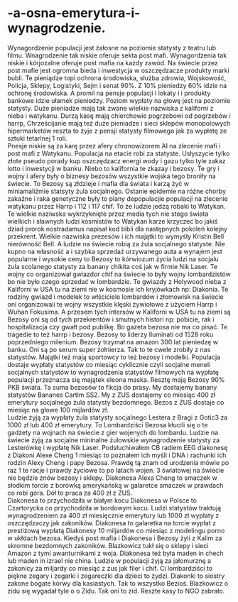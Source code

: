 # -a-osna-emerytura-i-wynagrodzenie.
Wynagordzenie populacji jest żałosne na poziomie statysty z teatru lub filmu. Wnagrodzenie tak niskie oferuje sekta post mafi. Wynagordzenia tak niskie i kórjozalne oferuje post mafia na każdy zawód. Na świecie przez post mafie jest ogromna bieda i inwestycja w oszczędzacze produkty marki bubli. 
Te pieniądze topi ochrona środowiska, służba zdrowia, Wojskowość, Policja, Sklepy, Logistyki, Sejm i senat 90%. Z 10% pieniedzy 60% idzie na ochronę środowiska. A promil na pensje populacji i lokaty i i produkty bankowe idzie ułamek pieniedzy. Poziom wypłaty na głowę jest na poziomie statysty. Duże pieniadze mają tak zwane wielkie nazwiska z kaliforni z nieba i watykanu. Durzą kasę mają chierchowie pogrzebowi od pogrzebów i harrp, Chrześcijanie mają też duże pieniadze i sieci sklepów monopolowych hipermarketów reszta to żyje z pensji statysty filmowego jak za wypłetę ze sztuki tetarlnej 1 roli.  
Pnesje niskie są za karę przez afery chronowizorem AI na zlecenie mafi i post mafi z Watykanu. 
Populacja na etacie robi za statyste. Usłyszycie tylko złote pseudo porady kup oszczędzacz energi wody i gazu tylko tyle zakaz lotto i inwestycji w banku.  Niebo to kalifornia te zkazay i bezosy. Te gry i wojny i afery były o biznesy bezosów wszystkie wojska tego broniły na świecie. To Bezosy są złdzieje i mafia dla świata i karzą żyć w miniamaliźmie statsyty żula socjalnego. 
Ostanie epidemie na różne chorby zakaźne i raka genetyczne były to plany depopulacjie populacji na zlecenie watykanu przez Harrp i 112 i 117 chif. 
To że ludzie jedzą robaki to Watykan. 
Te wielkie naziwska wykrzyknięte przez media tych nie stego świata wielkich i sławnych ludzi kosmistów to Watykan karze krzyczeć bo jakiś dziad prorok nostradamus napisał kod bibli dla następnych pokoleń kolejny przekrent. Wielkie nazwiska prezesów i ich majątki to wymyśły Kristin Bell nierówność Bell. A ludzie na świecie robią za żula socjalnego statyste. 
Nie kupno na własność a i szybka sprzedaż urzywanego auta a wynajem jest popularne i wysokie ceny to Bezosy to kórwiozum życia ludzi na socjalu żula scolanego statysty za banany chikita coś jak w firmie Nik Laser. 
Te wojny co organizował gwiazdor chif na świecie to były wojny lombardzistów bo nie było czego sprzedać w lombardzie. Te gwiazdy z Holywood nieba z Kaliforni w USA tu na ziemi nie w kosmosie ich kryjówkach np: Diakonia. Te rodziny gwiazd i modelek to włściciele lombardów i złomowisk na świecie oni organizowali te wojny wszystkie klęski żywiołowe z użyciem Harrp i Wuhan Fokusima. A przesem tych intersów w Kaliforni w USA tu na ziemi są Bezosy oni są od tych przekrentów i smutnych histori np: pobicie, rak i hospitalizacja czy gwałt pod publikę. Bo gazeta bezosa nie ma co pisać. Te tragedie to też harrp i bezosy. Bezosy to liderzy Iluminati od 1528 roku poprzedniego milenium. Bezosy trzymał na amazon 300 lat pieniedzę w banku. Oni są po serum super żołnierza. Tak to te cwele zrobiły z nas statystów. 
Majątki też mają sportowcy to też bezosy i modelki. Populacja dostaje wypłaty statystów co miesiąc cyklicznie czyli socjalne meneli socjalnych statystów to wynagrodzenia statystów filmowych na wypłatę populacji przeznacza się majątek eleona maska. Resztę mają Bezosy 90% PKB świata. Ta suma bezosów to fikcja do prasy. My dostajemy banany statystów Bananes Cartim SS2. My z ZUS dostajemy co miesiąc 400 zł emerytury socjalnego żula statysty bezdomnego. Bezos z ZUS dostaje co miesiąc na głowe 100 mijlardów zł.  
Ludzie żyją za wypłaty żula statysty socjalnego Lestera z Bragi z Gotic3 za 1000 zł lub 400 zł emerytury. 
To Lombardziści Bezosa kłucili się o te gadżety na wojnach na świecie z gier wojenych do lombardu. Ludzie na świecie żyją za socjalne mininalne żulowskie wynagrodzenie statysty za Lesterówkę i wypłatę Nik Laser. 
Podsłuchiwałem CB radiem EEG diakonesę z Diakoni Alexe Cheng 1 miesiąc to poznałem ich myśli i DNA i rachunki ich rodzin Alexy Cheng i papy Bezosa. 
Prawdę tą znam od urodzenia mówie po raz 1 te racje i prawdy życiowe to po latach wojen. 3 światowej na świecie nie będzie znów bezosy i sklepy. Diakonesa Alexa Cheng to smaczek w słodkim torcie z borówką amerykańską w galaretce smaczek w prawdach co robi góra. Dół to praca za 400 zł z ZUS.  
Diakonesa to przychodziła w białym kocu Diakonesa w Polsce to Czartorycka co przychodziła w bordowym kocu. 
Ludzi statystów traktują wynagrodzeniem za 400 zł miesięcznie emerytury lub 1000 zł wypłaty z oszczędzaczy jak zakoników. 
Diakonesa to galaretka na torcie wypłat z prestiżową wypłatą Diakonesy 10 miljardów co miesiąc z modelingu porno w ukłdach bezosa. 
Kiedyś post mafia i Diakonesa i Bezosy żyli z Kalim za skromne bezdomnych zakoników. 
Blazkowicz tukł się o sklepy i sieci Amazon z tymi awanturnikami z woja. 
Diakonesa też była maden in chech lub maden in izrael nie china. 
Ludzie w populacji żyją za jałomurznę a zakonicy za miljardy co miesiąc z zus jak filer i chif. 
Ci lombardziści to piękne zegary i zegarki i zegareczki dla dzieci to żydzi. Diakonki to siostry zakone bogate kórwy dla kasiastych. 
Tak to wszystko Bezioś.
Blazkowicz o zidu się wygadał tyle o o Zidu. Tak oni to zid. 
Reszte kasy to NGO zabrało. 
